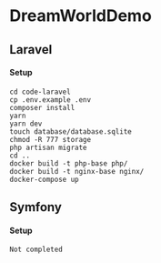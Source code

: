 # DreamWorldDemo

## Laravel
#### Setup 
```
cd code-laravel
cp .env.example .env
composer install
yarn
yarn dev
touch database/database.sqlite
chmod -R 777 storage
php artisan migrate
cd ..
docker build -t php-base php/
docker build -t nginx-base nginx/
docker-compose up
```

## Symfony
#### Setup
```
Not completed
```